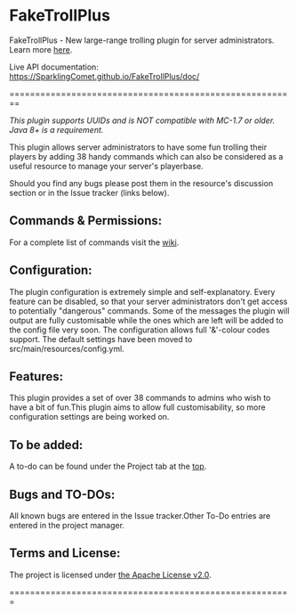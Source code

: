 # FakeTrollPlus
FakeTrollPlus - New large-range trolling plugin for server administrators.
Learn more [here](https://www.spigotmc.org/resources/faketrollplus-over-28-commands-to-troll-your-players-1-8-1-11-2.30762/).

Live API documentation: https://SparklingComet.github.io/FakeTrollPlus/doc/

========================================================

*This plugin supports UUIDs and is NOT compatible with MC-1.7 or older. Java 8+ is a requirement.*

This plugin allows server administrators to have some fun trolling their players by adding 38 handy commands which can also be considered as a useful resource to manage your server's playerbase.

Should you find any bugs please post them in the resource's discussion section or in the Issue tracker (links below).


## Commands & Permissions:

For a complete list of commands visit the [wiki](https://github.com/SparklingComet/FakeTrollPlus/wiki).


## Configuration:

The plugin configuration is extremely simple and self-explanatory. Every feature can be disabled, so that your server administrators don't get access to potentially "dangerous" commands. Some of the messages the plugin will output are fully customisable while the ones which are left will be added to the config file very soon. The configuration allows full '&'-colour codes support. The default settings have been moved to src/main/resources/config.yml.


## Features:
This plugin provides a set of over 38 commands to admins who wish to have a bit of fun.This plugin aims to allow full customisability, so more configuration settings are being worked on.


## To be added:
A to-do can be found under the Project tab at the [top](https://github.com/SparklingComet/FakeTrollPlus/projects/1?fullscreen=true).


## Bugs and TO-DOs:
All known bugs are entered in the Issue tracker.Other To-Do entries are entered in the project manager.


## Terms and License:

The project is licensed under [the Apache License v2.0](https://github.com/SparklingComet/FakeTrollPlus/blob/master/LICENSE.txt).

=======================================================
